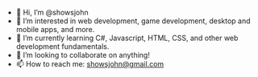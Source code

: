 - 👋 Hi, I’m @showsjohn
- 👀 I’m interested in web development, game development, desktop and mobile apps, and more.
- 🌱 I’m currently learning C#, Javascript, HTML, CSS, and other web development fundamentals.
- 💞️ I’m looking to collaborate on anything!
- 📫 How to reach me: showsjohn@gmail.com

<!---
sleepnaught88/sleepnaught88 is a ✨ special ✨ repository because its `README.md` (this file) appears on your GitHub profile.
You can click the Preview link to take a look at your changes.
--->
